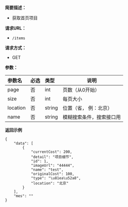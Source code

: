 
    
**简要描述：** 

- 获取首页项目

**请求URL：** 
- ` /items `
  
**请求方式：**
- GET

**参数：** 

|参数名|必选|类型|说明|
|:----    |:---|:----- |-----   |
|page |否  |int | 页数（从0开始）    |
|size |否  |int | 每页大小    |
|location|否|string|位置（省， 例：北京）|
|name|否|string|模糊搜索条件，搜索接口用|

 **返回示例**

``` 
{
    "data": [
        {
            "currentCost": 200,
            "detail": "项目细节",
            "id": 1,
            "imageUrl": "44444",
            "name": "test",
            "originalCost": 100,
            "type": "\u81ea\u52a8",
            "location": "北京"
        }
    ],
    "mes": ""
}
```

